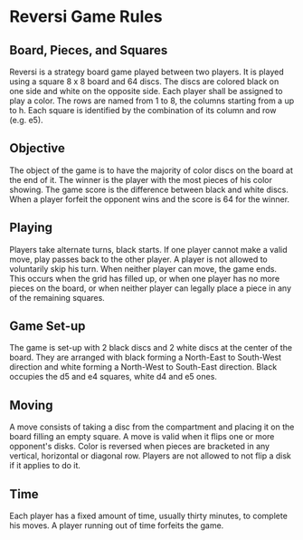 
Reversi Game Rules
==================

Board, Pieces, and Squares
--------------------------
Reversi is a strategy board game played between two players. It is played using a square 8 x 8 board and 64 discs. The discs are colored black on one side and white on the opposite side. Each player shall be assigned to play a color.
The rows are named from 1 to 8, the columns starting from a up to h. Each square is identified by the combination of its column and row (e.g. e5).

Objective
--------------
The object of the game is to have the majority of color discs on the board at the end of it. The winner is the player with the most pieces of his color showing.
The game score is the difference between black and white discs. When a player forfeit the opponent wins and the score is 64 for the winner.

Playing
------------
Players take alternate turns, black starts. If one player cannot make a valid move, play passes back to the other player. A player is not allowed to voluntarily skip his turn. When neither player can move, the game ends. This occurs when the grid has filled up, or when one player has no more pieces on the board, or when neither player can legally place a piece in any of the remaining squares.

Game Set-up
-----------
The game is set-up with 2 black discs and 2 white discs at the center of the board. They are arranged with black forming a North-East to South-West direction and white forming a North-West to South-East direction. Black occupies the d5 and e4 squares, white d4 and e5 ones.

Moving
------
A move consists of taking a disc from the compartment and placing it on the board filling an empty square. A move is valid when it flips one or more opponent's disks. Color is reversed when pieces are bracketed in any vertical, horizontal or diagonal row. Players are not allowed to not flip a disk if it applies to do it.

Time
----
Each player has a fixed amount of time, usually thirty minutes, to complete his moves. A player running out of time forfeits the game.